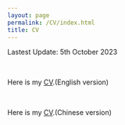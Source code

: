 ```yaml
---
layout: page
permalink: /CV/index.html
title: CV
---
```

Lastest Update: 5th October 2023&nbsp;

<br>

Here is my [CV](https://lingyili2000.github.io/file/CV/CV-LingyiLi.pdf).(English version)

<br>

Here is my [CV](https://lingyili2000.github.io/file/CV/CV-黎凌逸.pdf).(Chinese version)
